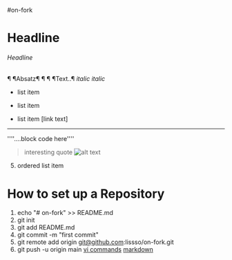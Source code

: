 #on-fork

# Headline
###### Headline
¶ ¶Absatz¶ ¶
¶ ¶Text..¶
_italic_
*italic*
+ list item
* list item
- list item
[link text]
---
''''....block code here''''
> interesting quote
![alt text](/path/to/image.jpg)
5. ordered list item

# How to set up a Repository
1. echo "# on-fork" >> README.md
2. git init
3. git add README.md
4. git commit -m "first commit"
6. git remote add origin git@github.com:lissso/on-fork.git
7. git push -u origin main
[vi commands](https://www.thegeekdiary.com/basic-vi-commands-cheat-sheet/)
[markdown](http://cmsstash.de/website-praxis/markdown-fur-webseiten#h-was-ist-markdown)



